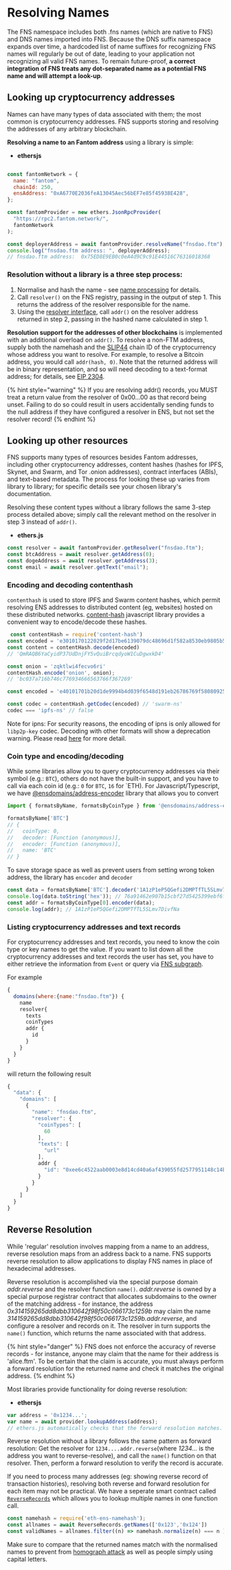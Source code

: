 # Resolving Names

The FNS namespace includes both .fns names (which are native to FNS) and DNS names imported into FNS. Because the DNS suffix namespace expands over time, a hardcoded list of name suffixes for recognizing FNS names will regularly be out of date, leading to your application not recognizing all valid FNS names. To remain future-proof, **a correct integration of FNS treats any dot-separated name as a potential FNS name and will attempt a look-up**.

## Looking up cryptocurrency addresses

Names can have many types of data associated with them; the most common is cryptocurrency addresses. FNS supports storing and resolving the addresses of any arbitrary blockchain.

**Resolving a name to an Fantom address** using a library is simple:


- **ethersjs**
```javascript

const fantomNetwork = {
  name: "fantom",
  chainId: 250,
  ensAddress: "0xA6770E2036feA13045Aec56bEF7e85f45938E428",
};

const fantomProvider = new ethers.JsonRpcProvider(
  "https://rpc2.fantom.network/",
  fantomNetwork
);

const deployerAddress = await fantomProvider.resolveName("fnsdao.ftm");
console.log("fnsdao.ftm address: ", deployerAddress);
// fnsdao.ftm address:  0x75ED8E9EB0c0eA4d9C9c91E44516C76316018368

```

### Resolution without a library is a three step process:

1. Normalise and hash the name - see [name processing](https://docs.ens.domains/contract-api-reference/name-processing) for details.
2. Call `resolver()` on the FNS registry, passing in the output of step 1. This returns the address of the resolver responsible for the name.
3. Using the [resolver interface](https://github.com/Fantom-Domains/FNS_Contract/blob/master/contracts/resolvers/Resolver.sol), call `addr()` on the resolver address returned in step 2, passing in the hashed name calculated in step 1.

**Resolution support for the addresses of other blockchains** is implemented with an additional overload on `addr()`. To resolve a non-FTM address, supply both the namehash and the [SLIP44](https://github.com/satoshilabs/slips/blob/master/slip-0044.md) chain ID of the cryptocurrency whose address you want to resolve. For example, to resolve a Bitcoin address, you would call `addr(hash, 0)`. Note that the returned address will be in binary representation, and so will need decoding to a text-format address; for details, see [EIP 2304](https://eips.ethereum.org/EIPS/eip-2304).

{% hint style="warning" %}
If you are resolving addr() records, you MUST treat a return value from the resolver of 0x00…00 as that record being unset. Failing to do so could result in users accidentally sending funds to the null address if they have configured a resolver in ENS, but not set the resolver record!
{% endhint %}

## Looking up other resources

FNS supports many types of resources besides Fantom addresses, including other cryptocurrency addresses, content hashes (hashes for IPFS, Skynet, and Swarm, and Tor .onion addresses), contract interfaces (ABIs), and text-based metadata. The process for looking these up varies from library to library; for specific details see your chosen library's documentation.

Resolving these content types without a library follows the same 3-step process detailed above; simply call the relevant method on the resolver in step 3 instead of `addr()`.

- **ethers.js**
```javascript
const resolver = await fantomProvider.getResolver("fnsdao.ftm");
const btcAddress = await resolver.getAddress(0);
const dogeAddress = await resolver.getAddress(3);
const email = await resolver.getText("email");
```

### Encoding and decoding contenthash

`contenthash` is used to store IPFS and Swarm content hashes, which permit resolving ENS addresses to distributed content (eg, websites) hosted on these distributed networks. [content-hash](https://github.com/ensdomains/content-hash) javascript library provides a convenient way to encode/decode these hashes.

```javascript
 const contentHash = require('content-hash')
const encoded = 'e3010170122029f2d17be6139079dc48696d1f582a8530eb9805b561eda517e22a892c7e3f1f'
const content = contentHash.decode(encoded)
// 'QmRAQB6YaCyidP37UdDnjFY5vQuiBrcqdyoW1CuDgwxkD4'

const onion = 'zqktlwi4fecvo6ri'
contentHash.encode('onion', onion);
// 'bc037a716b746c776934666563766f367269'

const encoded = 'e40101701b20d1de9994b4d039f6548d191eb26786769f580809256b4685ef316805265ea162'

const codec = contentHash.getCodec(encoded) // 'swarm-ns'
codec === 'ipfs-ns' // false
```

Note for ipns: For security reasons, the encoding of ipns is only allowed for `libp2p-key` codec. Decoding with other formats will show a deprecation warning. Please read [here](https://github.com/ensdomains/content-hash/pull/5) for more detail.

### Coin type and encoding/decoding

While some libraries allow you to query cryptocurrency addresses via their symbol (e.g.: `BTC`), others do not have the built-in support, and you have to call via each coin id (e.g.: `0` for `BTC`, `16` for \`ETH). For Javascript/Typescript, we have [@ensdomains/address-encoder](https://github.com/ensdomains/address-encoder) library that allows you to convert

```javascript
import { formatsByName, formatsByCoinType } from '@ensdomains/address-encoder';

formatsByName['BTC']
// {
//   coinType: 0,
//   decoder: [Function (anonymous)],
//   encoder: [Function (anonymous)],
//   name: 'BTC'
// }
```

To save storage space as well as prevent users from setting wrong token address, the library has `encoder` and `decoder`

```javascript
const data = formatsByName['BTC'].decoder('1A1zP1eP5QGefi2DMPTfTL5SLmv7DivfNa');
console.log(data.toString('hex')); // 76a91462e907b15cbf27d5425399ebf6f0fb50ebb88f1888ac
const addr = formatsByCoinType[0].encoder(data);
console.log(addr); // 1A1zP1eP5QGefi2DMPTfTL5SLmv7DivfNa
```

### Listing cryptocurrency addresses and text records

For cryptocurrency addresses and text records, you need to know the coin type or key names to get the value. If you want to list down all the cryptocurrency addresses and text records the user has set, you have to either retrieve the information from `Event` or query via [FNS subgraph](https://api.thegraph.com/subgraphs/name/fantomnameservice/fantomdomains).

For example

```javascript
{
  domains(where:{name:"fnsdao.ftm"}) {
    name
    resolver{
      texts
      coinTypes
	  addr {
	    id
  	  }
    }
  }
}
```

will return the following result

```javascript
{
  "data": {
    "domains": [
      {
        "name": "fnsdao.ftm",
        "resolver": {
          "coinTypes": [
            60
          ],
          "texts": [
            "url"
          ],
		  addr {
			"id": "0xee6c4522aab0003e8d14cd40a6af439055fd2577951148c14b6cea9a53475835",
		  }
        }
      }
    ]
  }
}
```

## Reverse Resolution

While 'regular' resolution involves mapping from a name to an address, reverse resolution maps from an address back to a name. FNS supports reverse resolution to allow applications to display FNS names in place of hexadecimal addresses.

Reverse resolution is accomplished via the special purpose domain _addr.reverse_ and the resolver function `name()`. _addr.reverse_ is owned by a special purpose registrar contract that allocates subdomains to the owner of the matching address - for instance, the address _0x314159265dd8dbb310642f98f50c066173c1259b_ may claim the name _314159265dd8dbb310642f98f50c066173c1259b.addr.reverse_, and configure a resolver and records on it. The resolver in turn supports the `name()` function, which returns the name associated with that address.

{% hint style="danger" %}
FNS does not enforce the accuracy of reverse records - for instance, anyone may claim that the name for their address is 'alice.ftm'. To be certain that the claim is accurate, you must always perform a forward resolution for the returned name and check it matches the original address.
{% endhint %}

Most libraries provide functionality for doing reverse resolution:

- **ethersjs**
```javascript
var address = '0x1234...';
var name = await provider.lookupAddress(address);
// ethers.js automatically checks that the forward resolution matches.
```

Reverse resolution without a library follows the same pattern as forward resolution: Get the resolver for `1234....addr.reverse`(where _1234..._ is the address you want to reverse-resolve), and call the `name()` function on that resolver. Then, perform a forward resolution to verify the record is accurate.

If you need to process many addresses (eg: showing reverse record of transaction histories), resolving both reverse and forward resolution for each item may not be practical. We have a seperate smart contract called [`ReverseRecords`](https://github.com/Fantom-Domains/reverse-records) which allows you to lookup multiple names in one function call.

```javascript
const namehash = require('eth-ens-namehash');
const allnames = await ReverseRecords.getNames(['0x123','0x124'])
const validNames = allnames.filter((n) => namehash.normalize(n) === n )
```

Make sure to compare that the returned names match with the normalised names to prevent from [homograph attack](https://en.wikipedia.org/wiki/IDN\_homograph\_attack) as well as people simply using capital letters.
